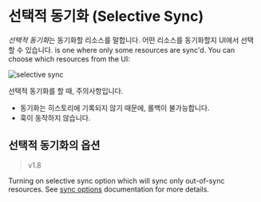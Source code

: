 # 선택적 동기화 (Selective Sync)

*선택적 동기화*는 동기화할 리소스를 말합니다. 어떤 리소스를 동기화할지 UI에서 선택할 수 있습니다. is one where only some resources are sync'd. You can choose which resources from the UI:

![selective sync](../assets/selective-sync.png)

선택적 동기화를 할 때, 주의사항입니다.

* 동기화는 히스토리에 기록되지 않기 때문에, 롤백이 불가능합니다.
* 훅이 동작하지 않습니다.

## 선택적 동기화의 옵션

>v1.8

Turning on selective sync option which will sync only out-of-sync resources.
See [sync options](sync-options.md#selective-sync) documentation for more details.
